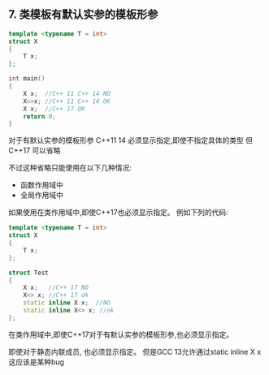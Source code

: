 ## 7. 类模板有默认实参的模板形参

```CPP
template <typename T = int>
struct X
{
	T x;
};

int main()
{
	X x;  //C++ 11 C++ 14 NO
	X<>x; //C++ 11 C++ 14 OK
	X x;  //C++ 17 OK
	return 0;
}
````
对于有默认实参的模板形参 C++11 14 必须显示指定,即使不指定具体的类型
但C++17 可以省略

不过这种省略只能使用在以下几种情况:
* 函数作用域中
* 全局作用域中

如果使用在类作用域中,即使C++17也必须显示指定。
例如下列的代码:
```CPP
template <typename T = int>
struct X
{
	T x;
};

struct Test
{
	X x;   //C++ 17 NO
	X<> x; //C++ 17 ok
	static inline X x;  //NO
	static inline X<> x; //ok
};
``````
在类作用域中,即使C++17对于有默认实参的模板形参,也必须显示指定。

即使对于静态内联成员, 也必须显示指定。 但是GCC 13允许通过static inline X x 这应该是某种bug